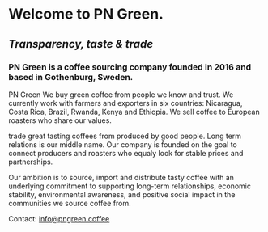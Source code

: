 # Welcome to PN Green. 
## _Transparency, taste & trade_

### PN Green is a coffee sourcing company founded in 2016 and based in Gothenburg, Sweden. 

PN Green We buy green coffee from people we know and trust. We currently work with farmers and exporters in six countries: 
Nicaragua, Costa Rica, Brazil, Rwanda, Kenya and Ethiopia. We sell coffee to European roasters who share our values. 

trade great tasting coffees from produced by good people. Long term relations is our middle name. Our company is founded on the goal to connect producers and roasters who equaly look for stable prices and partnerships.

Our ambition is to source, import and distribute tasty coffee with an underlying commitment to supporting long-term relationships, economic stability, environmental awareness, and positive social impact in the communities we source coffee from.




Contact: 
info@pngreen.coffee
